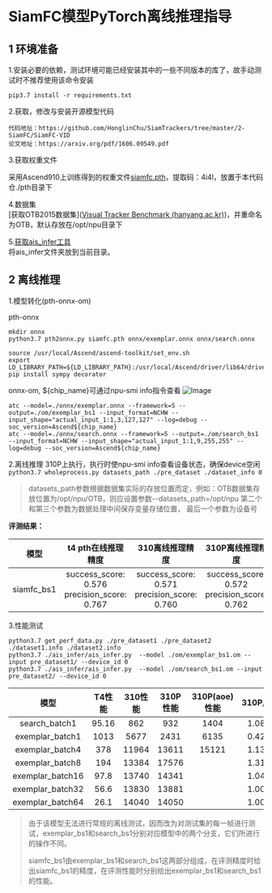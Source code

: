 # SiamFC模型PyTorch离线推理指导

## 1 环境准备 

1.安装必要的依赖，测试环境可能已经安装其中的一些不同版本的库了，故手动测试时不推荐使用该命令安装  

```
pip3.7 install -r requirements.txt  
```

2.获取，修改与安装开源模型代码  
```
代码地址：https://github.com/HonglinChu/SiamTrackers/tree/master/2-SiamFC/SiamFC-VID   
论文地址：https://arxiv.org/pdf/1606.09549.pdf
```
3.获取权重文件  

采用Ascend910上训练得到的权重文件[siamfc.pth](https://pan.baidu.com/s/1N3Igj4ZgntjRevsGA5xOTQ)，提取码：4i4l，放置于本代码仓./pth目录下

4.数据集     
[获取OTB2015数据集]([Visual Tracker Benchmark (hanyang.ac.kr)](http://cvlab.hanyang.ac.kr/tracker_benchmark/datasets.html))，并重命名为OTB，默认存放在/opt/npu目录下

5.[获取ais_infer工具]( https://gitee.com/ascend/tools/tree/master/ais-bench_workload/tool/ais_infer)  
将ais_infer文件夹放到当前目录。

## 2 离线推理 

1.模型转化(pth-onnx-om)

pth-onnx
```
mkdir onnx
python3.7 pth2onnx.py siamfc.pth onnx/exemplar.onnx onnx/search.onnx

source /usr/local/Ascend/ascend-toolkit/set_env.sh
export LD_LIBRARY_PATH=${LD_LIBRARY_PATH}:/usr/local/Ascend/driver/lib64/driver/
pip install sympy decorator
```

onnx-om, ${chip_name}可通过npu-smi info指令查看
![Image](https://gitee.com/ascend/ModelZoo-PyTorch/raw/master/ACL_PyTorch/images/310P3.png)
```
atc --model=./onnx/exemplar.onnx --framework=5 --output=./om/exemplar_bs1 --input_format=NCHW --input_shape="actual_input_1:1,3,127,127" --log=debug --soc_version=Ascend${chip_name}
atc --model=./onnx/search.onnx --framework=5 --output=./om/search_bs1 --input_format=NCHW --input_shape="actual_input_1:1,9,255,255" --log=debug --soc_version=Ascend${chip_name}
```
2.离线推理
310P上执行，执行时使npu-smi info查看设备状态，确保device空闲  
```python3.7 wholeprocess.py datasets_path ./pre_dataset ./dataset_info 0```

> datasets_path参数根据数据集实际的存放位置而定，例如：OTB数据集存放位置为/opt/npu/OTB，则应设置参数--datasets_path=/opt/npu
> 第二个和第三个参数为数据处理中间保存变量存储位置， 最后一个参数为设备号

 **评测结果：**   

|    模型    |            t4 pth在线推理精度            |            310离线推理精度            |            310P离线推理精度            |
| :--------: | :------------------------------------------: | :------------------------------------------: | :------------------------------------------: |
| siamfc_bs1 | success_score: 0.576 precision_score: 0.767 | success_score: 0.571 precision_score: 0.760 | success_score: 0.572 precision_score: 0.762 |

3.性能测试
```
python3.7 get_perf_data.py ./pre_dataset1 ./pre_dataset2 ./dataset1.info ./dataset2.info
python3.7 ./ais_infer/ais_infer.py  --model ./om/exemplar_bs1.om --input pre_dataset1/ --device_id 0
python3.7 ./ais_infer/ais_infer.py  --model ./om/search_bs1.om --input pre_dataset2/ --device_id 0
```

| 模型 | T4性能 | 310性能 | 310P性能 | 310P(aoe)性能 | 310P/310 | 310P/T4 | 310P(aoe)/310 | 310P(aoe)/T4 |
| :------: | :------: | :------: | :------: | :------: | :------: | :------: |:------: | :------: |
| search_batch1| 95.16 | 862 | 932 | 1404 | 1.0812 | 9.7840| 1.6287 | 14.7541 |
| exemplar_batch1 | 1013 | 5677 | 2431 | 6135 | 0.4282 | 2.3998 | 1.0806| 6.0562|
| exemplar_batch4 | 378 | 11964| 13611| 15121| 1.1376| 36.0079| 1.2638| 40.0026|
| exemplar_batch8 | 194 | 13384| 17576|  | 1.3132| 90.5979| | |
| exemplar_batch16 | 97.8 | 13740| 14341|  | 1.0437| 146.6359| | |
| exemplar_batch32 | 56.6 | 13830| 13881|  | 1.0036| 245.2473| | |
| exemplar_batch64 | 26.1 | 14040| 14050|  | 1.0007| 538.3141| | |

> 由于该模型无法进行常规的离线测试，因而改为对测试集的每一帧进行测试，exemplar_bs1和search_bs1分别对应模型中的两个分支，它们所进行的操作不同。
>
> siamfc_bs1由exemplar_bs1和search_bs1这两部分组成，在评测精度时给出siamfc_bs1的精度，在评测性能时分别给出exemplar_bs1和search_bs1的性能。


